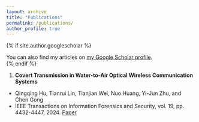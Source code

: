 ```yaml
---
layout: archive
title: "Publications"
permalink: /publications/
author_profile: true
---
```


{% if site.author.googlescholar  %}
  <div class="wordwrap">You can also find my articles on <a href="{{site.author.googlescholar}}">my Google Scholar profile</a>.</div>
{% endif %}

1. **Covert Transmission in Water-to-Air Optical Wireless Communication Systems**
  - Qingqing Hu, Tianrui Lin, Tianjian Wei, Nuo Huang, Yi-Jun Zhu, and Chen Gong
  - IEEE Transactions on Information Forensics and Security, vol. 19, pp. 4432-4447, 2024. [Paper](http://staff.ustc.edu.cn/~cgong821/)
